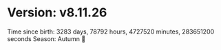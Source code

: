 # Version: v8.11.26
Time since birth: 3283 days, 78792 hours, 4727520 minutes, 283651200 seconds
Season: Autumn 🍁
